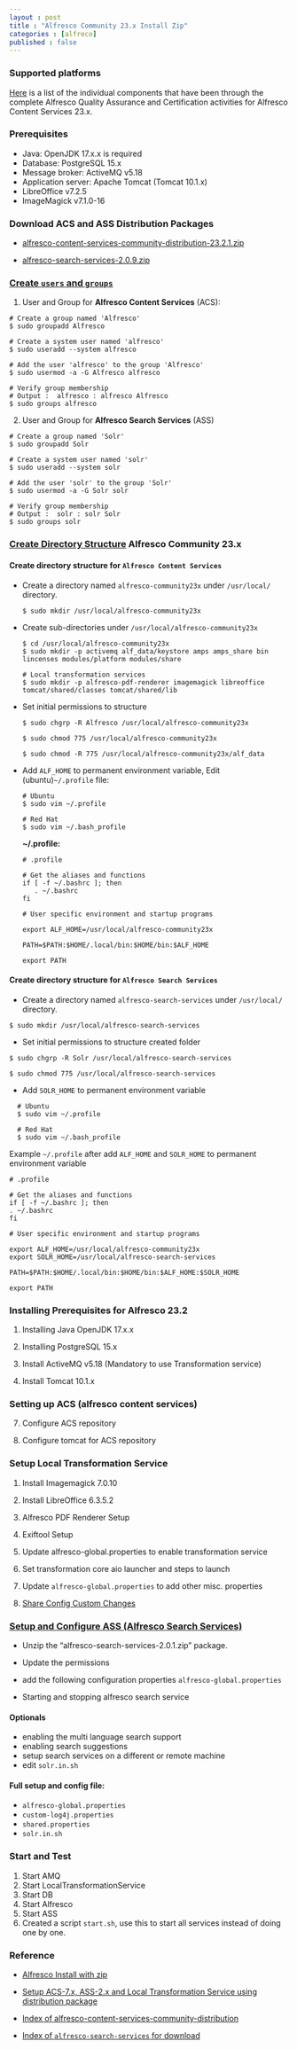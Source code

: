 ```yaml
---
layout : post
title : "Alfresco Community 23.x Install Zip"
categories : [alfreco]
published : false
---
```

### Supported platforms
[Here](https://docs.alfresco.com/content-services/latest/support/) is a list of the individual components that have been through the complete Alfresco Quality Assurance and Certification activities for Alfresco Content Services 23.x. 

### Prerequisites

* Java: OpenJDK 17.x.x is required
* Database: PostgreSQL 15.x
* Message broker: ActiveMQ v5.18
* Application server: Apache Tomcat (Tomcat 10.1.x)
* LibreOffice v7.2.5
* ImageMagick v7.1.0-16

### Download ACS and ASS Distribution Packages
* [alfresco-content-services-community-distribution-23.2.1.zip](https://artifacts.alfresco.com/nexus/content/repositories/releases/org/alfresco/alfresco-content-services-community-distribution/23.2.1/)

* [alfresco-search-services-2.0.9.zip](https://artifacts.alfresco.com/nexus/content/repositories/releases/org/alfresco/alfresco-search-services/2.0.9/)


### [Create `users` and `groups`](https://javaworld-abhinav.blogspot.com/2021/06/setup-acs70-ass201-and-transformation-service.html#setup-usr-grp)

1. User and Group for **Alfresco Content Services** (ACS):

```shell
# Create a group named 'Alfresco'
$ sudo groupadd Alfresco

# Create a system user named 'alfresco'
$ sudo useradd --system alfresco

# Add the user 'alfresco' to the group 'Alfresco'
$ sudo usermod -a -G Alfresco alfresco

# Verify group membership
# Output :  alfresco : alfresco Alfresco
$ sudo groups alfresco 

```

2. User and Group for **Alfresco Search Services** (ASS)

```shell
# Create a group named 'Solr'
$ sudo groupadd Solr

# Create a system user named 'solr'
$ sudo useradd --system solr

# Add the user 'solr' to the group 'Solr'
$ sudo usermod -a -G Solr solr

# Verify group membership
# Output :  solr : solr Solr
$ sudo groups solr

```

### [Create Directory Structure](https://javaworld-abhinav.blogspot.com/2021/06/setup-acs70-ass201-and-transformation-service.html#setup-directory) Alfresco Community 23.x

#### Create directory structure for `Alfresco Content Services`

* Create a directory named `alfresco-community23x` under `/usr/local/` directory.

   ```shell
   $ sudo mkdir /usr/local/alfresco-community23x
   ```
* Create sub-directories under `/usr/local/alfresco-community23x`
   
   ```shell
   $ cd /usr/local/alfresco-community23x
   $ sudo mkdir -p activemq alf_data/keystore amps amps_share bin lincenses modules/platform modules/share
   
   # Local transformation services
   $ sudo mkdir -p alfresco-pdf-renderer imagemagick libreoffice tomcat/shared/classes tomcat/shared/lib
   ```

* Set initial permissions to structure

   ```shell
   $ sudo chgrp -R Alfresco /usr/local/alfresco-community23x

   $ sudo chmod 775 /usr/local/alfresco-community23x

   $ sudo chmod -R 775 /usr/local/alfresco-community23x/alf_data
   ```

* Add `ALF_HOME` to permanent environment variable, Edit (ubuntu)`~/.profile` file: 

   ```shell
   # Ubuntu
   $ sudo vim ~/.profile

   # Red Hat
   $ sudo vim ~/.bash_profile
   ```
   **~/.profile:**
   ```shell
   # .profile

   # Get the aliases and functions
   if [ -f ~/.bashrc ]; then
      . ~/.bashrc
   fi

   # User specific environment and startup programs

   export ALF_HOME=/usr/local/alfresco-community23x

   PATH=$PATH:$HOME/.local/bin:$HOME/bin:$ALF_HOME

   export PATH
   ```

#### Create directory structure for `Alfresco Search Services`

* Create a directory named `alfresco-search-services` under `/usr/local/` directory. 

```shell
$ sudo mkdir /usr/local/alfresco-search-services
```

* Set initial permissions to structure created folder 

```shell
$ sudo chgrp -R Solr /usr/local/alfresco-search-services

$ sudo chmod 775 /usr/local/alfresco-search-services 
```

* Add `SOLR_HOME` to permanent environment variable

 ```shell
   # Ubuntu
   $ sudo vim ~/.profile

   # Red Hat
   $ sudo vim ~/.bash_profile
```

Example `~/.profile` after add `ALF_HOME` and `SOLR_HOME` to permanent environment variable

```shell
# .profile

# Get the aliases and functions
if [ -f ~/.bashrc ]; then
. ~/.bashrc
fi

# User specific environment and startup programs

export ALF_HOME=/usr/local/alfresco-community23x
export SOLR_HOME=/usr/local/alfresco-search-services

PATH=$PATH:$HOME/.local/bin:$HOME/bin:$ALF_HOME:$SOLR_HOME

export PATH
```

### Installing Prerequisites for Alfresco 23.2
1. Installing Java OpenJDK 17.x.x

2. Installing PostgreSQL 15.x

3. Install ActiveMQ v5.18 (Mandatory to use Transformation service)

4. Install Tomcat 10.1.x

### Setting up ACS (alfresco content services) 

7. Configure ACS repository

8. Configure tomcat for ACS repository


### Setup Local Transformation Service 

1. Install Imagemagick 7.0.10

2. Install LibreOffice 6.3.5.2

3. Alfresco PDF Renderer Setup

4. Exiftool Setup

5. Update alfresco-global.properties to enable transformation service

6. Set transformation core aio launcher and steps to launch

7. Update `alfresco-global.properties` to add other misc. properties

8. [Share Config Custom Changes](https://javaworld-abhinav.blogspot.com/2021/06/setup-acs70-ass201-and-transformation-service.html#share-config-custom-changes)


### [Setup and Configure ASS (Alfresco Search Services)](https://javaworld-abhinav.blogspot.com/2021/06/setup-acs70-ass201-and-transformation-service.html#setup-and-configure-ass)

* Unzip the “alfresco-search-services-2.0.1.zip” package.

* Update the permissions

* add the following configuration properties `alfresco-global.properties`

* Starting and stopping alfresco search service

#### Optionals
* enabling the multi language search support
* enabling search suggestions 
* setup search services on a different or remote machine
* edit `solr.in.sh` 

#### Full setup and config file:
* `alfresco-global.properties`
* `custom-log4j.properties`
* `shared.properties`
* `solr.in.sh` 

### Start and Test
1. Start AMQ
2. Start LocalTransformationService
3. Start DB
4. Start Alfresco
5. Start ASS
6. Created a script `start.sh`, use this to start all services instead of doing one by one.

### Reference
* [Alfresco Install with zip](https://docs.alfresco.com/content-services/community/install/zip/)

* [Setup ACS-7.x, ASS-2.x and Local Transformation Service using distribution package](https://javaworld-abhinav.blogspot.com/2021/06/setup-acs70-ass201-and-transformation-service.html)

* [Index of alfresco-content-services-community-distribution](https://artifacts.alfresco.com/nexus/content/repositories/releases/org/alfresco/alfresco-content-services-community-distribution/)

* [Index of `alfresco-search-services` for download](https://artifacts.alfresco.com/nexus/content/repositories/releases/org/alfresco/alfresco-search-services/)